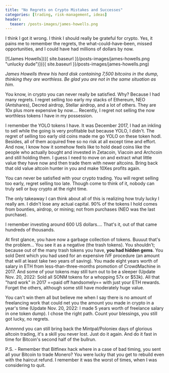 ```yaml
---
title: "No Regrets on Crypto Mistakes and Successes"
categories: [trading, risk-management, ideas]
header:
  teaser: /posts-images/james-howells.png
---
```


I think I got it wrong. I think I should really be grateful for crypto. Yes, it pains me to remember the regrets, the what-could-have-been, missed 
opportunities, and I could have had millions of dollars by now.

[![James Howells]({{ site.baseurl }}/posts-images/james-howells.png "unlucky dude")]({{ site.baseurl }}/posts-images/james-howells.png)

_James Howells threw his hard disk containing 7,500 bitcoins in the dump, thinking they are worthless. Be glad you are not in the same situation as him_.

You know, in crypto you can never really be satisfied. Why? Because I had many regrets. I regret selling too early my stacks of Ethereum, NEO (Antshares), 
Decred airdrop, Stellar airdrop, and a lot of others. They are 10x plus more expensive by now.... Recently, I regret not selling the now worthless tokens 
I have in my possession. 

I remember the YOLO tokens I have. It was December 2017, I had an inkling to sell while the going is very profitable but because YOLO, I didn't. The regret
of selling too early old coins made me go YOLO on these token hodl. Besides, all of them acquired free so no risk at all except time and effort. And
now, I know how it somehow feels like to hold dead coins like the people who actually bought and invested in Zetacoin, Viacoin and Archcoin and still holding 
them. I guess I need to move on and extract what little value they have now and then trade them with newer altcoins. Bring back that old value altcoin hunter
in you and make 10Xes profits again. 

You can never be satisfied with your crypto trading. You will regret selling too early, regret selling too late. Though come to think of it, nobody can truly
sell or buy crypto at the right time.

The only takeaway I can think about all of this is realizing how truly lucky I really am. I didn't lose any actual capital. 90% of the tokens I hold comes from 
bounties, airdrop, or mining; not from purchases (NEO was the last purchase).

I remember investing around 600 US dollars.... That's it, out of that came hundreds of thousands.

At first glance, you have now a garbage collection of tokens. Buuuut that's the problem... You see it as a negative (the trash tokens). You shouldn't; because out
of the many trash tokens you have, **you had hidden gems**. You sold Dent which you had used for an expensive IVF procedure (an amount that will at least take two 
years of saving). You made eight years worth of salary in ETH from less-than-three-months promotion of CrowdMachine in 2017. And some of your tokens may still
turn out to be a sleeper (Update Nov. 20, 2022: Sold all SONM tokens for a whopping 57x or $53k). All that "hard work" in 2017 ==paid off handsomely== with just 
your ETH rewards. Forget the others, although some still have moderately huge value. 

You can't win them all but believe me when I say there is no amount of freelancing work that could net you the amount you made in crypto in a year's time (Update
Nov. 20, 2022: I made 5 years worth of freelance salary in one token dump). I chose the right path. Count your blessings, you still got lucky, no regrets.

Annnnnd you can still bring back the Mintpal/Poloniex days of glorious altcoin trading, it's a skill you never lost. Just do it again. And do it fast in time 
for Bitcoin's second half of the bullrun.

P.S. - Remember that Bitfinex hack where in a case of bad timing, you sent all your Bitcoin to trade Monero? You were lucky that you get to rebuild even with
the haircut refund. I remember it was the worst of times, when I was considering to quit.